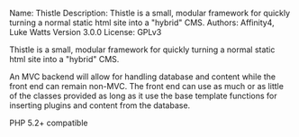 Name: Thistle
Description: Thistle is a small, modular framework for quickly turning a normal static html site into a "hybrid" CMS.
Authors: Affinity4, Luke Watts
Version 3.0.0
License: GPLv3 

Thistle is a small, modular framework for quickly turning a normal static html site into a "hybrid" CMS.

An MVC backend will allow for handling database and content while the front end can remain non-MVC. The front end can use as much or as little of the classes provided as long as it use the base template functions for inserting plugins and content from the database.

PHP 5.2+ compatible